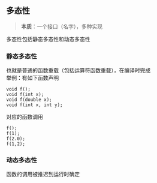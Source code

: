 ## 多态性
> **本质**：一个接口（名字），多种实现 

多态性包括静态多态性和动态多态性

### 静态多态性  
也就是普通的函数重载（包括运算符函数重载），在编译时完成  
举例：有如下函数声明
```
void f();
void f(int x);
void f(double x);
void f(int x, int y);
```
对应的函数调用
```
f();
f(1);
f(2.0);
f(1,2);
```

### 动态多态性
函数的调用被推迟到运行时确定
